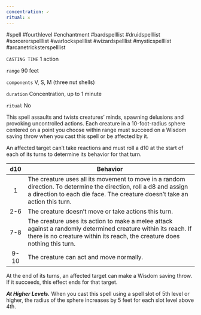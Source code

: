 ```yaml
---
concentration: ✓
ritual: 𐄂
---
```

#spell #fourthlevel #enchantment #bardspelllist #druidspelllist #sorcererspelllist #warlockspelllist #wizardspelllist #mysticspelllist #arcanetricksterspelllist

`CASTING TIME`
1 action

`range`
90 feet

`components`
V, S, M (three nut shells)

`duration`
Concentration, up to 1 minute

`ritual`
No

This spell assaults and twists creatures’ minds, spawning delusions and provoking uncontrolled actions. Each creature in a 10-foot-radius sphere centered on a point you choose within range must succeed on a Wisdom saving throw when you cast this spell or be affected by it.

An affected target can’t take reactions and must roll a d10 at the start of each of its turns to determine its behavior for that turn.

| **d10** | **Behavior**                                                                                                                                                                                    |
|:-------:| ----------------------------------------------------------------------------------------------------------------------------------------------------------------------------------------------- |
|    1    | The creature uses all its movement to move in a random direction. To determine the direction, roll a d8 and assign a direction to each die face. The creature doesn’t take an action this turn. |
|   2-6   | The creature doesn’t move or take actions this turn.                                                                                                                                            |
|   7-8   | The creature uses its action to make a melee attack against a randomly determined creature within its reach. If there is no creature within its reach, the creature does nothing this turn.     |
|  9-10   | The creature can act and move normally.                                                                                                                                                         |
At the end of its turns, an affected target can make a Wisdom saving throw. If it succeeds, this effect ends for that target.

**_At Higher Levels._** When you cast this spell using a spell slot of 5th level or higher, the radius of the sphere increases by 5 feet for each slot level above 4th.